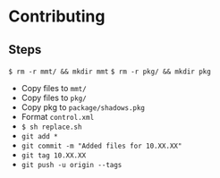 # Contributing

## Steps

`$ rm -r mmt/ && mkdir mmt`
`$ rm -r pkg/ && mkdir pkg`
- Copy files to `mmt/`
- Copy files to `pkg/`
- Copy pkg to `package/shadows.pkg`
- Format `control.xml`
- `$ sh replace.sh`
- `git add *`
- `git commit -m "Added files for 10.XX.XX"`
- `git tag 10.XX.XX`
- `git push -u origin --tags`
